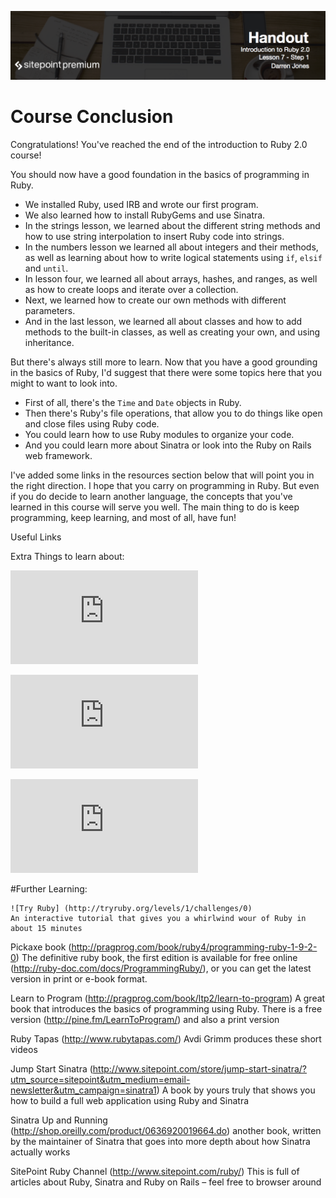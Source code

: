 ![](Introduction_to_Ruby_handouts/headings/7.1.png)

# Course Conclusion

Congratulations! You've reached the end of the introduction to Ruby 2.0 course!

You should now have a good foundation in the basics of programming in Ruby.

- We installed Ruby, used IRB and wrote our first program.
- We also learned how to install RubyGems and use Sinatra.
- In the strings lesson, we learned about the different string methods and how to use string interpolation to insert Ruby code into strings.
- In the numbers lesson we learned all about integers and their methods, as well as learning about how to write logical statements using `if`, `elsif` and `until`.
- In lesson four, we learned all about arrays, hashes, and ranges, as well as how to create loops and iterate over a collection.
- Next, we learned how to create our own methods with different parameters.
- And in the last lesson, we learned all about classes and how to add methods to the built-in classes, as well as creating your own, and using inheritance.

But there's always still more to learn. Now that you have a good grounding in the basics of Ruby, I'd suggest that there were some topics here that you might to want to look into.

- First of all, there's the `Time` and `Date` objects in Ruby.
- Then there's Ruby's file operations, that allow you to do things like open and close files using Ruby code.
- You could learn how to use Ruby modules to organize your code.
- And you could learn more about Sinatra or look into the Ruby on Rails web framework.

I've added some links in the resources section below that will point you in the right direction. I hope that you carry on programming in Ruby. But even if you do decide to learn another language, the concepts that you've learned in this course will serve you well. The main thing to do is keep programming, keep learning, and most of all, have fun!

Useful Links

Extra Things to learn about:

 ![Ruby Modules](http://ruby-doc.org/core-2.2.3/Module.html)

 ![Ruby Time Class](http://www.ruby-doc.org/core-2.2.3/Time.html)

 ![Ruby File Operations](http://www.ruby-doc.org/core-2.2.3/File.html)

#Further Learning:

	![Try Ruby] (http://tryruby.org/levels/1/challenges/0) 
	An interactive tutorial that gives you a whirlwind wour of Ruby in about 15 minutes

Pickaxe book (http://pragprog.com/book/ruby4/programming-ruby-1-9-2-0) 
The definitive ruby book, the first edition is available for free online (http://ruby-doc.com/docs/ProgrammingRuby/), or you can get the latest version in print or e-book format.

Learn to Program (http://pragprog.com/book/ltp2/learn-to-program) 
A great book that introduces the basics of programming using Ruby. There is a free version (http://pine.fm/LearnToProgram/) and also a print version

Ruby Tapas (http://www.rubytapas.com/) 
Avdi Grimm produces these short videos

Jump Start Sinatra (http://www.sitepoint.com/store/jump-start-sinatra/?utm_source=sitepoint&utm_medium=email-newsletter&utm_campaign=sinatra1) 
A book by yours truly that shows you how to build a full web application using Ruby and Sinatra

Sinatra Up and Running (http://shop.oreilly.com/product/0636920019664.do) 
another book, written by the maintainer of Sinatra that goes into more depth about how Sinatra actually works

SitePoint Ruby Channel (http://www.sitepoint.com/ruby/) 
This is full of articles about Ruby, Sinatra and Ruby on Rails – feel free to browser around